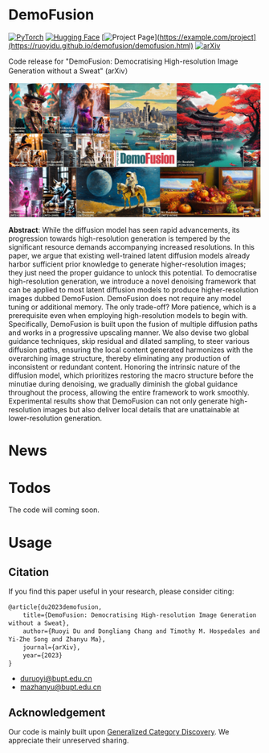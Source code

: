 # DemoFusion
[![PyTorch](https://img.shields.io/badge/PyTorch-v2.1.0-red.svg)](https://pytorch.org/)
[![Hugging Face](https://img.shields.io/badge/Hugging%20Face-Diffusers-orange.svg)](https://huggingface.co/docs/diffusers/index)
[![Project Page](https://img.shields.io/badge/Project-Page-green.svg)](https://example.com/project](https://ruoyidu.github.io/demofusion/demofusion.html)
[![arXiv](https://img.shields.io/badge/arXiv-2101.12345-b31b1b.svg)](https://arxiv.org/abs/2101.12345)

Code release for "DemoFusion: Democratising High-resolution Image Generation without a Sweat" (arXiv）

<img src="illustration.jpg" width="800"/>

**Abstract**: While the diffusion model has seen rapid advancements, its progression towards high-resolution generation is tempered by the significant resource demands accompanying increased resolutions. In this paper, we argue that existing well-trained latent diffusion models already harbor sufficient prior knowledge to generate higher-resolution images; they just need the proper guidance to unlock this potential. To democratise high-resolution generation, we introduce a novel denoising framework that can be applied to most latent diffusion models to produce higher-resolution images dubbed DemoFusion. DemoFusion does not require any model tuning or additional memory. The only trade-off? More patience, which is a prerequisite even when employing high-resolution models to begin with. Specifically, DemoFusion is built upon the fusion of multiple diffusion paths and works in a progressive upscaling manner. We also devise two global guidance techniques, skip residual and dilated sampling, to steer various diffusion paths, ensuring the local content generated harmonizes with the overarching image structure, thereby eliminating any production of inconsistent or redundant content. Honoring the intrinsic nature of the diffusion model, which prioritizes restoring the macro structure before the minutiae during denoising, we gradually diminish the global guidance throughout the process, allowing the entire framework to work smoothly. Experimental results show that DemoFusion can not only generate high-resolution images but also deliver local details that are unattainable at lower-resolution generation.

# News

# Todos
The code will coming soon.

# Usage

## Citation
If you find this paper useful in your research, please consider citing:
```
@article{du2023demofusion,
    title={DemoFusion: Democratising High-resolution Image Generation without a Sweat},
    author={Ruoyi Du and Dongliang Chang and Timothy M. Hospedales and Yi-Zhe Song and Zhanyu Ma},
    journal={arXiv},
    year={2023}
}
```
- duruoyi@bupt.edu.cn
- mazhanyu@bupt.edu.cn

## Acknowledgement
Our code is mainly built upon [Generalized Category Discovery](https://github.com/sgvaze/generalized-category-discovery). We appreciate their unreserved sharing.
